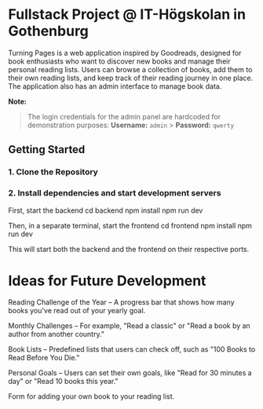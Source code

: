 # Fullstack Project @ IT-Högskolan in Gothenburg

Turning Pages is a web application inspired by Goodreads, designed for book enthusiasts who want to discover new books and manage their personal reading lists. Users can browse a collection of books, add them to their own reading lists, and keep track of their reading journey in one place. The application also has an admin interface to manage book data.

**Note:**

> The login credentials for the admin panel are hardcoded for demonstration purposes:
> **Username:** `admin` > **Password:** `qwerty`

## Getting Started

### 1. Clone the Repository

### 2. Install dependencies and start development servers
First, start the backend
cd backend
npm install
npm run dev

Then, in a separate terminal, start the frontend
cd frontend
npm install
npm run dev

This will start both the backend and the frontend on their respective ports.

# Ideas for Future Development

Reading Challenge of the Year – A progress bar that shows how many books you've read out of your yearly goal.

Monthly Challenges – For example, "Read a classic" or "Read a book by an author from another country."

Book Lists – Predefined lists that users can check off, such as "100 Books to Read Before You Die."

Personal Goals – Users can set their own goals, like "Read for 30 minutes a day" or "Read 10 books this year."

Form for adding your own book to your reading list.
